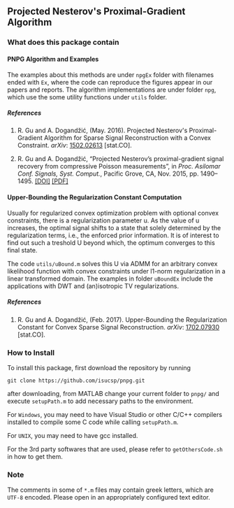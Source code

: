 ## Projected Nesterov's Proximal-Gradient Algorithm

### What does this package contain

#### PNPG Algorithm and Examples

The examples about this methods are under `npgEx` folder with filenames
ended with `Ex`, where the code can reproduce the figures appear in our
papers and reports.  The algorithm implementations are under folder `npg`,
which use the some utility functions under `utils` folder.

##### References

1. R. Gu and A. Dogandžić, (May. 2016). Projected Nesterov's
   Proximal-Gradient Algorithm for Sparse Signal Reconstruction with a
   Convex Constraint. *arXiv*:
   [1502.02613](http://arxiv.org/abs/1502.02613) \[stat.CO\].
   
1. R. Gu and A. Dogandžić, “Projected Nesterov’s proximal-gradient signal
   recovery from compressive Poisson measurements”, in *Proc. Asilomar
   Conf.  Signals, Syst. Comput.*, Pacific Grove, CA, Nov. 2015, pp.
   1490–1495.  [\[DOI\]](http://dx.doi.org/10.1109/ACSSC.2015.7421393)
   [\[PDF\]](http://isucsp.github.io/pnpg/pdf/asilomar2015.pdf)

<!---
R. Gu and A. Dogandžić, “Nesterov’s Proximal-Gradient Algorithms for Reconstructing Nonnegative Signals with Sparse Transform Coefficients,” 2014.
--->

#### Upper-Bounding the Regularization Constant Computation

Usually for regularized convex optimization problem with optional convex
constraints, there is a regularization parameter u. As the value of u
increases, the optimal signal shifts to a state that solely determined by
the regularization terms, i.e., the enforced prior information.  It is of
interest to find out such a treshold U beyond which, the optimum converges
to this final state.

The code `utils/uBound.m` solves this U via ADMM for an arbitrary convex
likelihood function with convex constraints under l1-norm regularization in
a linear transformed domain.  The examples in folder `uBoundEx` include the
applications with DWT and (an)isotropic TV regularizations.

##### References

1. R. Gu and A. Dogandžić, (Feb. 2017). Upper-Bounding the Regularization
   Constant for Convex Sparse Signal Reconstruction. *arXiv*:
   [1702.07930](https://arxiv.org/abs/1702.07930) \[stat.CO\].
   
### How to Install

To install this package, first download the repository by running

    git clone https://github.com/isucsp/pnpg.git

after downloading, from MATLAB change your current folder to `pnpg/`
and execute `setupPath.m` to add necessary paths to the environment.

For `Windows`, you may need to have Visual Studio or other C/C++ compilers 
installed to compile some C code while calling `setupPath.m`.

For `UNIX`, you may need to have gcc installed. 

For the 3rd party softwares that are used, please refer to 
`getOthersCode.sh` in how to get them. 

### Note

The comments in some of `*.m` files may contain greek letters, which
are `UTF-8` encoded.  Please open in an appropriately configured text
editor.

